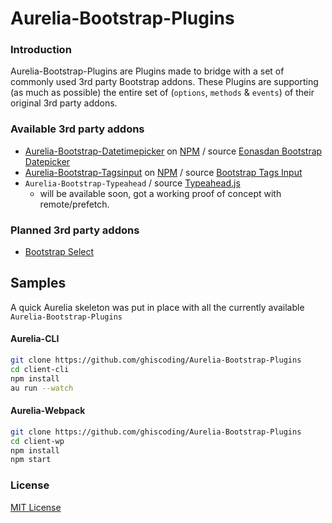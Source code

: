 # Aurelia-Bootstrap-Plugins

### Introduction
Aurelia-Bootstrap-Plugins are Plugins made to bridge with a set of commonly used 3rd party Bootstrap addons. These Plugins are supporting (as much as possible) the entire set of (`options`, `methods` & `events`) of their original 3rd party addons. 

### Available 3rd party addons
* [Aurelia-Bootstrap-Datetimepicker](https://github.com/ghiscoding/Aurelia-Bootstrap-Plugins/tree/master/aurelia-bootstrap-datetimepicker) on [NPM](https://www.npmjs.com/package/aurelia-bootstrap-datetimepicker) / source [Eonasdan Bootstrap Datepicker](https://eonasdan.github.io/bootstrap-datetimepicker/)
* [Aurelia-Bootstrap-Tagsinput](https://github.com/ghiscoding/Aurelia-Bootstrap-Plugins/tree/master/aurelia-bootstrap-tagsinput) on [NPM](https://www.npmjs.com/package/aurelia-bootstrap-tagsinput) / source [Bootstrap Tags Input](http://bootstrap-tagsinput.github.io/bootstrap-tagsinput/examples/)
* `Aurelia-Bootstrap-Typeahead` / source [Typeahead.js](http://twitter.github.io/typeahead.js/examples/)
  * will be available soon, got a working proof of concept with remote/prefetch.

### Planned 3rd party addons
* [Bootstrap Select](http://silviomoreto.github.io/bootstrap-select/)

## Samples
A quick Aurelia skeleton was put in place with all the currently available `Aurelia-Bootstrap-Plugins`

#### Aurelia-CLI
```bash
git clone https://github.com/ghiscoding/Aurelia-Bootstrap-Plugins
cd client-cli
npm install
au run --watch
```

#### Aurelia-Webpack
```bash
git clone https://github.com/ghiscoding/Aurelia-Bootstrap-Plugins
cd client-wp
npm install
npm start
```

### License
[MIT License](https://github.com/ghiscoding/Aurelia-Bootstrap-Plugins/blob/master/LICENSE)